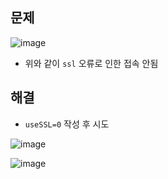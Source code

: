 ## 문제
![image](https://user-images.githubusercontent.com/61215550/154956579-872235c4-a9ec-438e-8825-1c844f03f069.png)
- 위와 같이 `ssl` 오류로 인한 접속 안됨

## 해결
- `useSSL=0` 작성 후 시도

![image](https://user-images.githubusercontent.com/61215550/154956634-2ccc24f0-aa40-4cd0-9186-b9d085a22513.png)

![image](https://user-images.githubusercontent.com/61215550/154956771-54158d25-ad03-408c-8db3-11418f71a285.png)
